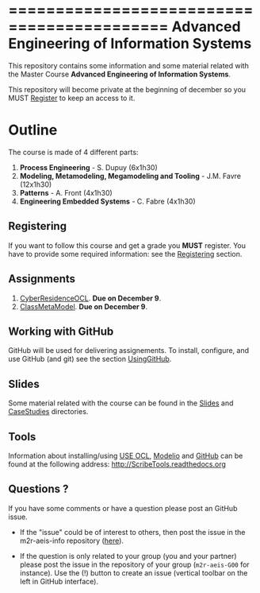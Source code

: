 ===========================================
Advanced Engineering of Information Systems
===========================================

This repository contains some information and 
some material related with the
Master Course **Advanced Engineering of Information Systems**.

This repository will become private at the beginning of 
december so you MUST [Register](Registering.md) to keep
an access to it.

Outline
=======
The course is made of 4 different parts:

1. **Process Engineering** - S. Dupuy (6x1h30)
2. **Modeling, Metamodeling, Megamodeling and Tooling** - J.M. Favre (12x1h30)
3. **Patterns** - A. Front (4x1h30)
4. **Engineering Embedded Systems** - C. Fabre (4x1h30)

Registering
-----------

If you want to follow this course and get a grade
you **MUST** register. You have to provide some required information:
see the [Registering](Registering.md) section.

Assignments
-----------
1. [CyberResidenceOCL](CyberResidenceOCL.md). **Due on December 9**.
2. [ClassMetaModel](ClassMetaModel.md). **Due on December 9**.


Working with GitHub
-------------------
GitHub will be used for delivering assignements. To install, configure, 
and use GitHub (and git) see the section [UsingGitHub](UsingGitHub.md).



Slides
------
Some material related with the course can be found 
in the [Slides](Slides) and [CaseStudies](CaseStudies) 
directories.

Tools
-----
Information about installing/using 
[USE OCL](http://scribetools.readthedocs.org/en/latest/useocl/index.html), 
[Modelio](http://scribetools.readthedocs.org/en/latest/modelio) and 
[GitHub](http://scribetools.readthedocs.org/en/latest/github/index.html) 
can be found at the following address: <http://ScribeTools.readthedocs.org>

Questions ?
-----------
If you have some comments or have a question please post an GitHub issue. 

* If the "issue" could be of interest to others, then post the issue in the 
  m2r-aeis-info repository ([here](https://github.com/m2r/m2r-aeis-info/issues/new)).

* If the question is only related to your group (you and your partner) please post 
  the issue in the repository of your group (``m2r-aeis-G00`` for instance). 
  Use the (!) button to create an issue (vertical toolbar on the left in GitHub interface).

